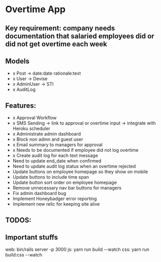 # Overtime App

## Key requirement: company needs documentation that salaried employees did or did not get overtime each week

## Models

- x Post -> date:date rationale:text
- x User -> Devise
- x AdminUser -> STI
- x AuditLog

## Features:

- x Approval Workflow
- x SMS Sending -> link to approval or overtime input -> integrate with Heroku scheduler
- x Administrate admin dashboard
- x Block non admn and guest user
- x Email summary to managers for approval
- x Needs to be documented if employee did not log overtime
- x Create audit log for each text message
- Need to update end_date when confirmed
- Need to update audit log status when an overtime rejected
- Update buttons on employee homepage so they show on mobile
- Update buttons to include time span
- Update button sort order on employee homepage
- Remove unnecessary nav bar buttons for managers
- Fix admin dashboard bug
- Implement Honeybadger error reporting
- Implement new relic for keeping site alive

## TODOS:

## Important stuffs

web: bin/rails server -p 3000
js: yarn run build --watch
css: yarn run build:css --watch
